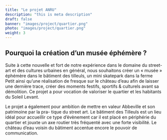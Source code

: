 ```yaml
---
title: "Le projet ANRU"
description: "this is meta description"
draft: false
banner: "images/project/quartier.png"
photo: "images/project/quartier.png"
weight: 3
---
```


## Pourquoi la création d’un musée éphémère ?

Suite à cette nouvelle et fort de notre expérience dans le domaine du street-art et des cultures urbaines en général, nous souhaitons créer un « musée » éphémère dans le bâtiment des tilleuls, un mini skatepark dans la ferme Petit ainsi qu’une réalisation de fresque sur le château d’eau afin de laisser une dernière trace, créer des moments festifs, sportifs & culturels avant sa démolition. Ce projet a pour vocation de valoriser le quartier et les habitants du Soleil Levant.


Le projet a également pour ambition de mettre en valeur Abbeville et son patrimoine par la pra- tique du street art.
Le bâtiment des Tilleuls est un lieu idéal pour accueillir ce type d’évènement car il est placé en périphérie du quartier et jouxte un axe routier très fréquenté avec une forte visibilité. Le château d’eau voisin du bâtiment accentue encore le pouvoir de communication.
